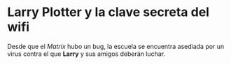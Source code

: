 # Larry Plotter y la clave secreta del wifi

Desde que el *Matrix* hubo un bug, la escuela se encuentra asediada por un virus contra
el que **Larry** y sus amigos deberán luchar.
